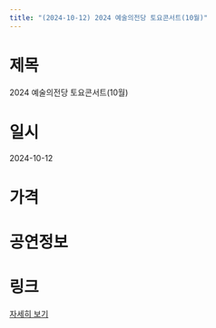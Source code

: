 ```yaml
---
title: "(2024-10-12) 2024 예술의전당 토요콘서트(10월)"
---
```


# 제목
2024 예술의전당 토요콘서트(10월)

# 일시
2024-10-12

# 가격


# 공연정보


# 링크
[자세히 보기](https://www.sac.or.kr/site/main/show/show_view?SN=61231, "https://www.sac.or.kr/site/main/show/show_view?SN=61231")

